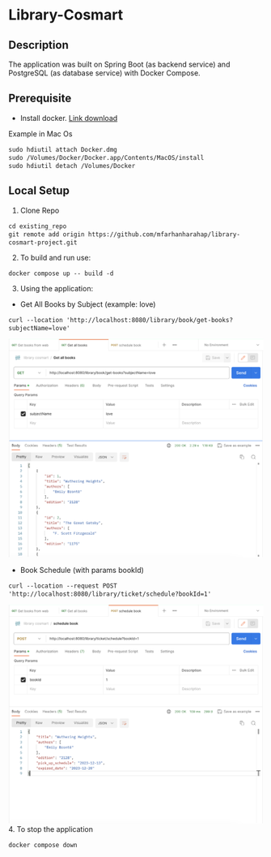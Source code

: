 # Library-Cosmart



## Description
The application was built on Spring Boot (as backend service) and PostgreSQL (as database service) with Docker Compose.

## Prerequisite
- Install docker. [Link download](https://docs.docker.com/desktop/) 

Example in Mac Os
```
sudo hdiutil attach Docker.dmg
sudo /Volumes/Docker/Docker.app/Contents/MacOS/install
sudo hdiutil detach /Volumes/Docker
```

## Local Setup
1. Clone Repo
```
cd existing_repo
git remote add origin https://github.com/mfarhanharahap/library-cosmart-project.git
```
2. To build and run use:
```
docker compose up -- build -d
```
3. Using the application:
- Get All Books by Subject (example: love)
```
curl --location 'http://localhost:8080/library/book/get-books?subjectName=love'
```
![plot](./documentation/getAllBooks.png)
- Book Schedule (with params bookId)
```
curl --location --request POST 'http://localhost:8080/library/ticket/schedule?bookId=1'
```
![plot](./documentation/schedulePickUp.png)
4. To stop the application
```
docker compose down
```